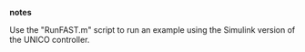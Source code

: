 **notes**

Use the "RunFAST.m" script to run an example using the Simulink version of the UNICO controller. 

